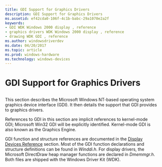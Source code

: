 ```yaml
---
title: GDI Support for Graphics Drivers
description: GDI Support for Graphics Drivers
ms.assetid: ef42cda0-106f-4c1b-babc-29a1070e2a2f
keywords:
- GDI WDK Windows 2000 display , reference
- graphics drivers WDK Windows 2000 display , reference
- drawing WDK GDI , reference
ms.author: windowsdriverdev
ms.date: 04/20/2017
ms.topic: article
ms.prod: windows-hardware
ms.technology: windows-devices
---
```


# GDI Support for Graphics Drivers


## <span id="ddk_gdi_support_for_graphics_drivers_gg"></span><span id="DDK_GDI_SUPPORT_FOR_GRAPHICS_DRIVERS_GG"></span>


This section describes the Microsoft Windows NT-based operating system graphics device interface (GDI). It then details the support that GDI provides to graphics drivers.

References to GDI in this section are implicit references to kernel-mode GDI; Microsoft Win32 GDI will be explicitly identified. Kernel-mode GDI is also known as the Graphics Engine.

GDI function and structure references are documented in the [Display Devices Reference](https://msdn.microsoft.com/library/windows/hardware/ff554046) section. Most of the GDI function declarations and structure definitions can be found in *Winddi.h*. For display drivers, the Microsoft DirectDraw heap manager functions are declared in *Dmemmgr.h*. Both files are shipped with the Windows Driver Kit (WDK).

 

 





